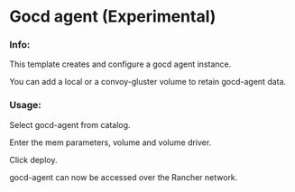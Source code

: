 # Gocd agent (Experimental)

### Info:

 This template creates and configure a gocd agent instance.

 You can add a local or a convoy-gluster volume to retain gocd-agent data. 
 
### Usage:

 Select gocd-agent from catalog. 
 
 Enter the mem parameters, volume and volume driver.
 
 Click deploy.
 
 gocd-agent can now be accessed over the Rancher network. 
 

